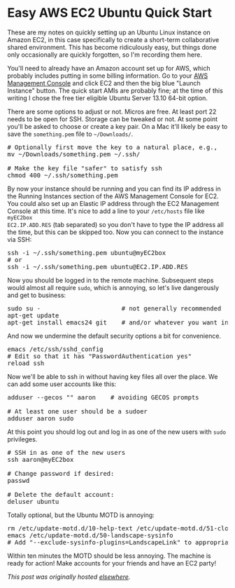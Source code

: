 # Easy AWS EC2 Ubuntu Quick Start



These are my notes on quickly setting up an Ubuntu Linux instance on Amazon EC2, in this case specifically to create a short-term collaborative shared environment. This has become ridiculously easy, but things done only occasionally are quickly forgotten, so I'm recording them here.

You'll need to already have an Amazon account set up for AWS, which probably includes putting in some billing information. Go to your <a href="https://console.aws.amazon.com/">AWS Management Console</a> and click EC2 and then the big blue "Launch Instance" button. The quick start AMIs are probably fine; at the time of this writing I chose the free tier eligible Ubuntu Server 13.10 64-bit option.

There are some options to adjust or not. Micros are free. At least port 22 needs to be open for SSH. Storage can be tweaked or not. At some point you'll be asked to choose or create a key pair. On a Mac it'll likely be easy to save the <code>something.pem</code> file to <code>~/Downloads/</code>.

<pre># Optionally first move the key to a natural place, e.g.,
mv ~/Downloads/something.pem ~/.ssh/

# Make the key file "safer" to satisfy ssh
chmod 400 ~/.ssh/something.pem</pre>
By now your instance should be running and you can find its IP address in the Running Instances section of the AWS Management Console for EC2. You could also set up an Elastic IP address through the EC2 Management Console at this time. It's nice to add a line to your <code>/etc/hosts</code> file like <code>myEC2box EC2.IP.ADD.RES</code> (tab separated) so you don't have to type the IP address all the time, but this can be skipped too. Now you can connect to the instance via SSH:
<pre>ssh -i ~/.ssh/something.pem ubuntu@myEC2box
# or
ssh -i ~/.ssh/something.pem ubuntu@EC2.IP.ADD.RES</pre>
Now you should be logged in to the remote machine. Subsequent steps would almost all require <code>sudo</code>, which is annoying, so let's live dangerously and get to business:
<pre>sudo su -                      # not generally recommended
apt-get update
apt-get install emacs24 git    # and/or whatever you want installed</pre>
And now we undermine the default security options a bit for convenience.
<pre>emacs /etc/ssh/sshd_config
# Edit so that it has "PasswordAuthentication yes"
reload ssh</pre>
Now we'll be able to ssh in without having key files all over the place. We can add some user accounts like this:
<pre>adduser --gecos "" aaron    # avoiding GECOS prompts

# At least one user should be a sudoer
adduser aaron sudo</pre>
At this point you should log out and log in as one of the new users with <code>sudo</code> privileges.
<pre># SSH in as one of the new users
ssh aaron@myEC2box

# Change password if desired:
passwd

# Delete the default account:
deluser ubuntu</pre>
Totally optional, but the Ubuntu MOTD is annoying:
<pre>rm /etc/update-motd.d/10-help-text /etc/update-motd.d/51-cloudguest
emacs /etc/update-motd.d/50-landscape-sysinfo
# Add "--exclude-sysinfo-plugins=LandscapeLink" to appropriate line</pre>
Within ten minutes the MOTD should be less annoying. The machine is ready for action! Make accounts for your friends and have an EC2 party!



*This post was originally hosted [elsewhere](https://planspacedotorg.wordpress.com/2014/01/25/easy-aws-ec2-ubuntu-quick-start/).*
